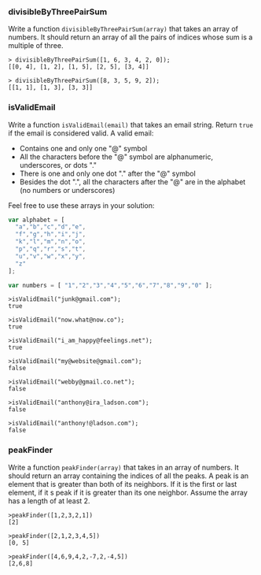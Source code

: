 ### divisibleByThreePairSum

Write a function `divisibleByThreePairSum(array)` that takes an array of numbers. It should return an array of all the pairs of indices whose sum is a multiple of three.

```
> divisibleByThreePairSum([1, 6, 3, 4, 2, 0]);
[[0, 4], [1, 2], [1, 5], [2, 5], [3, 4]]

> divisibleByThreePairSum([8, 3, 5, 9, 2]);
[[1, 1], [1, 3], [3, 3]]
```

### isValidEmail

Write a function `isValidEmail(email)` that takes an email string. Return `true`
if the email is considered valid. A valid email:

* Contains one and only one "@" symbol
* All the characters before the "@" symbol are alphanumeric, underscores, or dots "."
* There is one and only one dot "." after the "@" symbol
* Besides the dot ".", all the characters after the "@" are in the alphabet (no numbers or underscores)

Feel free to use these arrays in your solution:

```javascript
var alphabet = [
  "a","b","c","d","e",
  "f","g","h","i","j",
  "k","l","m","n","o",
  "p","q","r","s","t",
  "u","v","w","x","y",
  "z"
];

var numbers = [ "1","2","3","4","5","6","7","8","9","0" ];
```

```
>isValidEmail("junk@gmail.com");
true

>isValidEmail("now.what@now.co");
true

>isValidEmail("i_am_happy@feelings.net");
true

>isValidEmail("my@website@gmail.com");
false

>isValidEmail("webby@gmail.co.net");
false

>isValidEmail("anthony@ira_ladson.com");
false

>isValidEmail("anthony!@ladson.com");
false
```

### peakFinder

Write a function `peakFinder(array)` that takes in an array of numbers. It should
return an array containing the indices of all the peaks. A peak is an element
that is greater than both of its neighbors. If it is the first or last element,
if it s peak if it is greater than its one neighbor. Assume the array has a length
of at least 2.

```
>peakFinder([1,2,3,2,1])
[2]

>peakFinder([2,1,2,3,4,5])
[0, 5]

>peakFinder([4,6,9,4,2,-7,2,-4,5])
[2,6,8]
```
